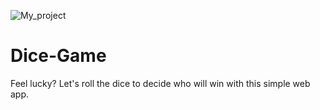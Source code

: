![My_project](https://www.dropbox.com/s/z2ksvxe1o51i8fi/preview%20dice%203.jpg?raw=1)

# Dice-Game
 
Feel lucky? Let's roll the dice to decide who will win with this simple web app.
